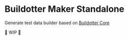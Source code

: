 # Buildotter Maker Standalone

Generate test data builder based on [Buildotter Core](https://github.com/Buildotter/php-core)

🚧 WIP 🚧
